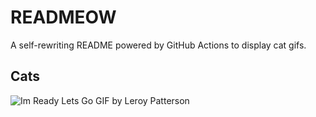 # READMEOW

A self-rewriting README powered by GitHub Actions to display cat gifs.

## Cats

![Im Ready Lets Go GIF by Leroy Patterson](https://media4.giphy.com/media/CjmvTCZf2U3p09Cn0h/200.gif?cid=9acd02da8wr561yeprbaejsfra1z78anjydomju69gf45mr3&ep=v1_gifs_search&rid=200.gif&ct=g)
